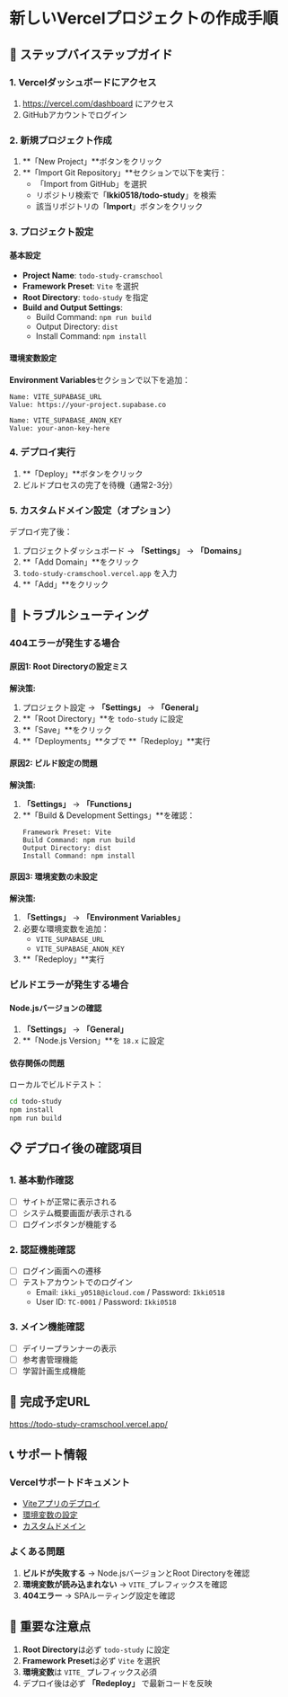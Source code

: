 # 新しいVercelプロジェクトの作成手順

## 🚀 ステップバイステップガイド

### 1. Vercelダッシュボードにアクセス
1. https://vercel.com/dashboard にアクセス
2. GitHubアカウントでログイン

### 2. 新規プロジェクト作成
1. **「New Project」**ボタンをクリック
2. **「Import Git Repository」**セクションで以下を実行：
   - 「Import from GitHub」を選択
   - リポジトリ検索で「**Ikki0518/todo-study**」を検索
   - 該当リポジトリの「**Import**」ボタンをクリック

### 3. プロジェクト設定
#### 基本設定
- **Project Name**: `todo-study-cramschool`
- **Framework Preset**: `Vite` を選択
- **Root Directory**: `todo-study` を指定
- **Build and Output Settings**:
  - Build Command: `npm run build`
  - Output Directory: `dist`
  - Install Command: `npm install`

#### 環境変数設定
**Environment Variables**セクションで以下を追加：
```
Name: VITE_SUPABASE_URL
Value: https://your-project.supabase.co

Name: VITE_SUPABASE_ANON_KEY
Value: your-anon-key-here
```

### 4. デプロイ実行
1. **「Deploy」**ボタンをクリック
2. ビルドプロセスの完了を待機（通常2-3分）

### 5. カスタムドメイン設定（オプション）
デプロイ完了後：
1. プロジェクトダッシュボード → **「Settings」** → **「Domains」**
2. **「Add Domain」**をクリック
3. `todo-study-cramschool.vercel.app` を入力
4. **「Add」**をクリック

## 🔧 トラブルシューティング

### 404エラーが発生する場合

#### 原因1: Root Directoryの設定ミス
**解決策:**
1. プロジェクト設定 → **「Settings」** → **「General」**
2. **「Root Directory」**を `todo-study` に設定
3. **「Save」**をクリック
4. **「Deployments」**タブで **「Redeploy」**実行

#### 原因2: ビルド設定の問題
**解決策:**
1. **「Settings」** → **「Functions」**
2. **「Build & Development Settings」**を確認：
   ```
   Framework Preset: Vite
   Build Command: npm run build
   Output Directory: dist
   Install Command: npm install
   ```

#### 原因3: 環境変数の未設定
**解決策:**
1. **「Settings」** → **「Environment Variables」**
2. 必要な環境変数を追加：
   - `VITE_SUPABASE_URL`
   - `VITE_SUPABASE_ANON_KEY`
3. **「Redeploy」**実行

### ビルドエラーが発生する場合

#### Node.jsバージョンの確認
1. **「Settings」** → **「General」**
2. **「Node.js Version」**を `18.x` に設定

#### 依存関係の問題
ローカルでビルドテスト：
```bash
cd todo-study
npm install
npm run build
```

## 📋 デプロイ後の確認項目

### 1. 基本動作確認
- [ ] サイトが正常に表示される
- [ ] システム概要画面が表示される
- [ ] ログインボタンが機能する

### 2. 認証機能確認
- [ ] ログイン画面への遷移
- [ ] テストアカウントでのログイン
  - Email: `ikki_y0518@icloud.com` / Password: `Ikki0518`
  - User ID: `TC-0001` / Password: `Ikki0518`

### 3. メイン機能確認
- [ ] デイリープランナーの表示
- [ ] 参考書管理機能
- [ ] 学習計画生成機能

## 🔗 完成予定URL
https://todo-study-cramschool.vercel.app/

## 📞 サポート情報

### Vercelサポートドキュメント
- [Viteアプリのデプロイ](https://vercel.com/docs/frameworks/vite)
- [環境変数の設定](https://vercel.com/docs/concepts/projects/environment-variables)
- [カスタムドメイン](https://vercel.com/docs/concepts/projects/domains)

### よくある問題
1. **ビルドが失敗する** → Node.jsバージョンとRoot Directoryを確認
2. **環境変数が読み込まれない** → `VITE_`プレフィックスを確認
3. **404エラー** → SPAルーティング設定を確認

## 🚨 重要な注意点

1. **Root Directory**は必ず `todo-study` に設定
2. **Framework Preset**は必ず `Vite` を選択
3. **環境変数**は `VITE_` プレフィックス必須
4. デプロイ後は必ず **「Redeploy」** で最新コードを反映